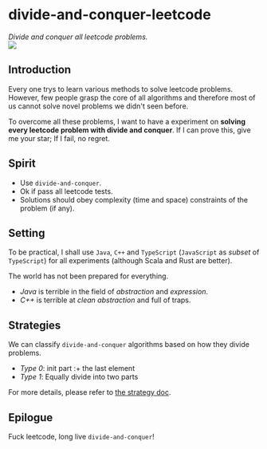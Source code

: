 # divide-and-conquer-leetcode
*Divide and conquer all leetcode problems.*  
![](https://us-central1-progress-markdown.cloudfunctions.net/progress/2)

## Introduction
Every one trys to learn various methods to solve leetcode problems.
However, few people grasp the core of all algorithms and 
therefore most of us cannot solve novel problems we didn't seen before.

To overcome all these problems, 
I want to have a experiment on **solving every leetcode problem with divide and conquer**.
If I can prove this, give me your star;
If I fail, no regret.

## Spirit
- Use `divide-and-conquer`.
- Ok if pass all leetcode tests.
- Solutions should obey complexity (time and space) constraints of the problem (if any).

## Setting
To be practical, I shall use `Java`, `C++` and `TypeScript` (`JavaScript` as *subset* of `TypeScript`) 
for all experiments (although Scala and Rust are better).

The world has not been prepared for everything.
- *Java* is terrible in the field of *abstraction* and *expression*.
- *C++* is terrible at *clean abstraction* and full of traps.

## Strategies
We can classify `divide-and-conquer` algorithms based on how they divide problems.
- *Type 0*: init part :+ the last element
- *Type 1*: Equally divide into two parts

For more details, please refer to [the strategy doc](doc/strategy/Abstract.md).

## Epilogue
Fuck leetcode, long live `divide-and-conquer`!
